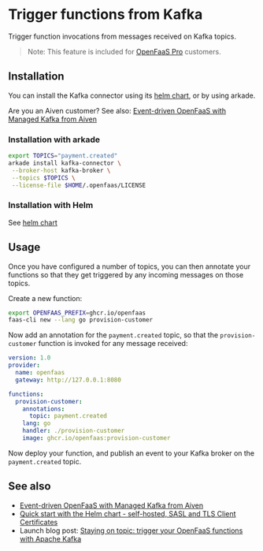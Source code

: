 # Trigger functions from Kafka

Trigger function invocations from messages received on Kafka topics.

> Note: This feature is included for [OpenFaaS Pro](https://openfaas.com/support/) customers.

## Installation

You can install the Kafka connector using its [helm chart](https://github.com/openfaas/faas-netes/tree/master/chart/kafka-connector), or by using arkade.

Are you an Aiven customer? See also: [Event-driven OpenFaaS with Managed Kafka from Aiven](https://www.openfaas.com/blog/openfaas-kafka-aiven/)

### Installation with arkade

```bash
export TOPICS="payment.created"
arkade install kafka-connector \
 --broker-host kafka-broker \
 --topics $TOPICS \
 --license-file $HOME/.openfaas/LICENSE
```

### Installation with Helm

See [helm chart](https://github.com/openfaas/faas-netes/tree/master/chart/kafka-connector)

## Usage

Once you have configured a number of topics, you can then annotate your functions so that they get triggered by any incoming messages on those topics.

Create a new function:

```bash
export OPENFAAS_PREFIX=ghcr.io/openfaas
faas-cli new --lang go provision-customer
```

Now add an annotation for the `payment.created` topic, so that the `provision-customer` function is invoked for any message received:

```yaml
version: 1.0
provider:
  name: openfaas
  gateway: http://127.0.0.1:8080

functions:
  provision-customer:
    annotations:
      topic: payment.created
    lang: go
    handler: ./provision-customer
    image: ghcr.io/openfaas:provision-customer
```

Now deploy your function, and publish an event to your Kafka broker on the `payment.created` topic.

## See also

* [Event-driven OpenFaaS with Managed Kafka from Aiven](https://www.openfaas.com/blog/openfaas-kafka-aiven/)
* [Quick start with the Helm chart - self-hosted, SASL and TLS Client Certificates](https://github.com/openfaas/faas-netes/blob/master/chart/kafka-connector/quickstart.md)
* Launch blog post: [Staying on topic: trigger your OpenFaaS functions with Apache Kafka](https://www.openfaas.com/blog/kafka-connector/)
